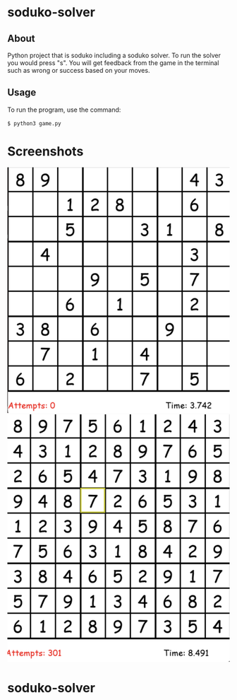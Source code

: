 #  soduko-solver

## About
Python project that is soduko including a soduko solver.
To run the solver you would press "s". You will get feedback from the game in the terminal such as wrong or success based on your moves.

## Usage
To run the program, use the command:
```
$ python3 game.py 
```

# Screenshots

![/picture/1.png](/picture/1.png)
![/picture/2.png](/picture/2.png)
# soduko-solver
